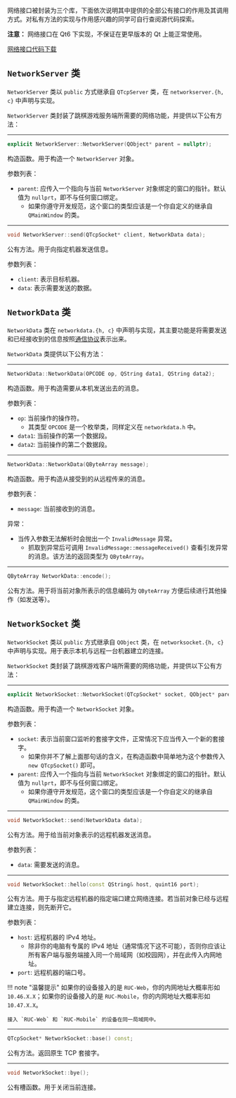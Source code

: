 网络接口被封装为三个库，下面依次说明其中提供的全部公有接口的作用及其调用方式。对私有方法的实现与作用感兴趣的同学可自行查阅源代码探索。

**注意：** 网络接口在 Qt6 下实现，不保证在更早版本的 Qt 上能正常使用。

[网络接口代码下载](/downloads/network.zip)

## `NetworkServer` 类

`NetworkServer` 类以 `public` 方式继承自 `QTcpServer` 类，在 `networkserver.{h, c}` 中声明与实现。

`NetworkServer` 类封装了跳棋游戏服务端所需要的网络功能，并提供以下公有方法：

----------

```cpp
explicit NetworkServer::NetworkServer(QObject* parent = nullptr);
```
构造函数。用于构造一个 `NetworkServer` 对象。

参数列表：

+ `parent`: 应传入一个指向与当前 `NetworkServer` 对象绑定的窗口的指针。默认值为 `nullprt`，即不与任何窗口绑定。
	- 如果你遵守开发规范，这个窗口的类型应该是一个你自定义的继承自 `QMainWindow` 的类。

----------

```cpp
void NetworkServer::send(QTcpSocket* client, NetworkData data);
```
公有方法。用于向指定机器发送信息。

参数列表：

+ `client`: 表示目标机器。
+ `data`: 表示需要发送的数据。

## `NetworkData` 类

`NetworkData` 类在 `networkdata.{h, c}` 中声明与实现，其主要功能是将需要发送和已经接收到的信息按照[通信协议](/instructions/inst-protocol)表示出来。

`NetworkData` 类提供以下公有方法：

----------

```cpp
NetworkData::NetworkData(OPCODE op, QString data1, QString data2);
```
构造函数。用于构造需要从本机发送出去的消息。

参数列表：

+ `op`: 当前操作的操作符。
	- 其类型 `OPCODE` 是一个枚举类，同样定义在 `networkdata.h` 中。
+ `data1`: 当前操作的第一个数据段。
+ `data2`: 当前操作的第二个数据段。

----------

```cpp
NetworkData::NetworkData(QByteArray message);
```
构造函数。用于构造从接受到的从远程传来的消息。

参数列表：

+ `message`: 当前接收到的消息。

异常：

+ 当传入参数无法解析时会抛出一个 `InvalidMessage` 异常。
	- 抓取到异常后可调用 `InvalidMessage::messageReceived()` 查看引发异常的消息。该方法的返回类型为 `QByteArray`。

----------

```cpp
QByteArray NetworkData::encode();
```
公有方法。用于将当前对象所表示的信息编码为 `QByteArray` 方便后续进行其他操作（如发送等）。

## `NetworkSocket` 类

`NetworkSocket` 类以 `public` 方式继承自 `QObject` 类，在 `networksocket.{h, c}` 中声明与实现。用于表示本机与远程一台机器建立的连接。

`NetworkSocket` 类封装了跳棋游戏客户端所需要的网络功能，并提供以下公有方法：

----------

```cpp
explicit NetworkSocket::NetworkSocket(QTcpSocket* socket, QObject* parent = nullptr);
```
构造函数。用于构造一个 `NetworkSocket` 对象。

参数列表：

+ `socket`: 表示当前窗口监听的套接字文件，正常情况下应当传入一个新的套接字。
 	- 如果你并不了解上面那句话的含义，在构造函数中简单地为这个参数传入 `new QTcpSocket()` 即可。
+ `parent`: 应传入一个指向与当前 `NetworkSocket` 对象绑定的窗口的指针。默认值为 `nullprt`，即不与任何窗口绑定。
	- 如果你遵守开发规范，这个窗口的类型应该是一个你自定义的继承自 `QMainWindow` 的类。

----------

```cpp
void NetworkSocket::send(NetworkData data);
```
公有方法。用于给当前对象表示的远程机器发送消息。

参数列表：

+ `data`: 需要发送的消息。

----------

```cpp
void NetworkSocket::hello(const QString& host, quint16 port);
```
公有方法。用于与指定远程机器的指定端口建立网络连接。若当前对象已经与远程建立连接，则先断开它。

参数列表：

+ `host`: 远程机器的 IPv4 地址。
	- 除非你的电脑有专属的 IPv4 地址（通常情况下这不可能），否则你应该让所有客户端与服务端接入同一个局域网（如校园网），并在此传入内网地址。
+ `port`: 远程机器的端口号。

!!! note "温馨提示"
	如果你的设备接入的是 `RUC-Web`，你的内网地址大概率形如 `10.46.X.X`；如果你的设备接入的是 `RUC-Mobile`，你的内网地址大概率形如 `10.47.X.X`。
	
	接入 `RUC-Web` 和 `RUC-Mobile` 的设备在同一局域网中。

----------

```cpp
QTcpSocket* NetworkSocket::base() const;
```
公有方法。返回原生 TCP 套接字。

----------

```cpp
void NetworkSocket::bye();
```
公有槽函数。用于关闭当前连接。
